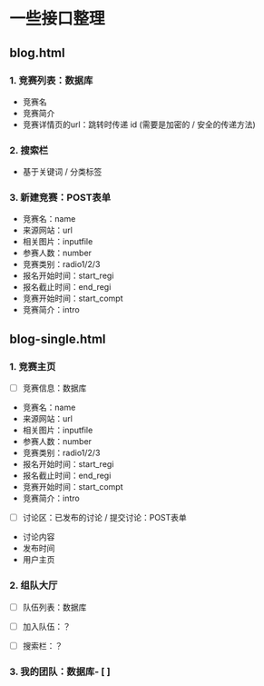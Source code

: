 # 一些接口整理

## blog.html

### 1. 竞赛列表：数据库
* 竞赛名
* 竞赛简介
* 竞赛详情页的url：跳转时传递 id (需要是加密的 / 安全的传递方法)

### 2. 搜索栏
* 基于关键词 / 分类标签

### 3. 新建竞赛：POST表单
* 竞赛名：name
* 来源网站：url
* 相关图片：inputfile
* 参赛人数：number
* 竞赛类别：radio1/2/3
* 报名开始时间：start_regi
* 报名截止时间：end_regi
* 竞赛开始时间：start_compt
* 竞赛简介：intro

## blog-single.html

### 1. 竞赛主页
- [ ] 竞赛信息：数据库
* 竞赛名：name
* 来源网站：url
* 相关图片：inputfile
* 参赛人数：number
* 竞赛类别：radio1/2/3
* 报名开始时间：start_regi
* 报名截止时间：end_regi
* 竞赛开始时间：start_compt
* 竞赛简介：intro

- [ ] 讨论区：已发布的讨论 / 提交讨论：POST表单
* 讨论内容
* 发布时间
* 用户主页

### 2. 组队大厅
- [ ] 队伍列表：数据库
- [ ] 加入队伍：？
- [ ] 搜索栏：？


### 3. 我的团队：数据库- [ ] 

